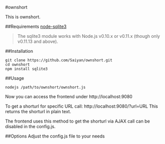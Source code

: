 #ownshort

This is ownshort.

##Requirements
[node-sqlite3](https://github.com/mapbox/node-sqlite3)
> The sqlite3 module works with Node.js v0.10.x or v0.11.x (though only v0.11.13 and above).

##Installation

    git clone https://github.com/Saiyan/ownshort.git
    cd ownshort
    npm install sqlite3

##Usage

    nodejs /path/to/ownshort/ownshort.js

Now you can access the frontend under http://localhost:9080

To get a shorturl for specific URL call: http://localhost:9080/?url=URL
This returns the shorturl in plain text.

The frontend uses this method to get the shorturl via AJAX call can be disabled in the config.js.


##Options
Adjust the config.js file to your needs
